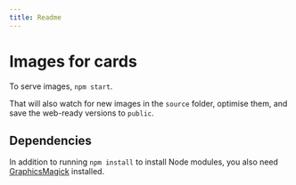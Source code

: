 ```yaml
---
title: Readme
---
```


# Images for cards

To serve images, `npm start`.

That will also watch for new images in the `source` folder, optimise them, and save the web-ready versions to `public`.

## Dependencies

In addition to running `npm install` to install Node modules, you also need [GraphicsMagick](http://www.graphicsmagick.org/) installed.
